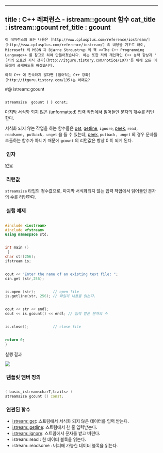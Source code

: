 ----------------
title : C++ 레퍼런스 - istream::gcount 함수
cat_title :  istream::gcount
ref_title : gcount
--------------

```warning
이 레퍼런스의 모든 내용은 [http://www.cplusplus.com/reference/iostream/](http://www.cplusplus.com/reference/iostream/) 의 내용을 기초로 하여, Microsoft 의 MSDN 과 Bjarne Stroustrup 의 책 <<The C++ Programming Language>> 를 참고로 하여 만들어졌습니다. 이는 또한 저의 개인적인 C++ 능력 향상과 ' [저의 모토인 지식 전파](http://itguru.tistory.com/notice/107)'를 위해 모든 이들에게 공개하도록 하겠습니다.
```

```info
아직 C++ 에 친숙하지 않다면 [씹어먹는 C++ 강좌](http://itguru.tistory.com/135)는 어때요?
```

#@ istream::gcount

```info

streamsize  gcount ( ) const;
```



마지막 서식화 되지 않은 (unformatted) 입력 작업에서 읽어들인 문자의 개수를 리턴한다.


서식화 되지 않는 작업을 하는 함수들은 [get](http://itguru.tistory.com/191), [getline](http://itguru.tistory.com/149), `ignore`, [peek](http://itguru.tistory.com/194), `read, readsome, putback, unget` 을 들 수 있는데, [peek](http://itguru.tistory.com/194), `putback, unget` 의 경우 문자를 추출하는 함수가 아니기 때문에 `gcount` 의 리턴값은 항상 0 이 되게 된다.

###  인자

없음

###  리턴값

`streamsize` 타입의 정수값으로, 마지막 서식화되지 않는 입력 작업에서 읽어들인 문자의 수를 리턴한다.

###  실행 예제


```cpp

#include <iostream>
#include <fstream>
using namespace std;


int main ()
 {
char str[256];
ifstream is;


cout << "Enter the name of an existing text file: ";
cin.get (str,256);


is.open (str);        // open file
is.getline(str, 256); // 파일의 내용을 읽는다.


cout << str << endl;
cout << is.gcount() << endl; // 입력 받은 문자의 수


is.close();           // close file


return 0;
}
```



실행 결과

![](http://img1.daumcdn.net/thumb/R1920x0/?fname=http%3A%2F%2Fcfile8.uf.tistory.com%2Fimage%2F1320A43E509A5E7910D3F4)


###  템플릿 멤버 정의


```cpp

( basic_istream<charT,traits> )
streamsize gcount () const;
```

###  연관된 함수

*  [istream::get](http://itguru.tistory.com/191): 스트림에서 서식화 되지 않은 데이터를 입력 받는다.
*  [istream::getline](http://itguru.tistory.com/149): 스트림에서 한 줄 입력받는다.
*  [istream::ignore](http://itguru.tistory.com/193): 스트림에서 문자를 받고 버린다.
* istream::read : 한 데이터 블록을 읽는다.
* istream::readsome : 버퍼에 가능한 데이터 블록을 읽는다.



